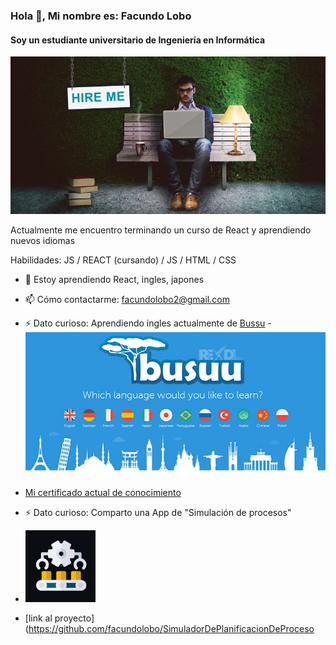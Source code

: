 ### Hola 👋, Mi nombre es: Facundo Lobo
#### Soy un estudiante universitario de Ingeniería en Informática
![Soy un estudiante universitario de Ingeniería en Informática](https://github.com/facundolobo/CosasParaPortada/blob/main/portada.webp)

Actualmente me encuentro terminando un curso de React y aprendiendo nuevos idiomas

Habilidades: JS / REACT (cursando) / JS / HTML / CSS

- 🌱 Estoy aprendiendo React, ingles, japones 
- 📫 Cómo contactarme: facundolobo2@gmail.com 
- ⚡ Dato curioso: Aprendiendo ingles actualmente de [Bussu](https://www.busuu.com)
-![](https://github.com/facundolobo/CosasParaPortada/blob/main/language-learning-busuu.jpg)

- [Mi certificado actual de conocimiento](https://api.busuu.com/anon/certificates/ee41723cd2b1a0227aa9ffbd1c0e8087?utm_source=CRM&utm_group=ENG&utm_medium=CERTIFICATE_LEVEL&utm_campaign=CERTIFICATE_LEVEL) 
- ⚡ Dato curioso: Comparto una App de "Simulación de procesos" 
- ![](https://github.com/facundolobo/CosasParaPortada/blob/main/imagenApp-Simulador-Proceso.png)

- [link al proyecto](https://github.com/facundolobo/SimuladorDePlanificacionDeProceso

